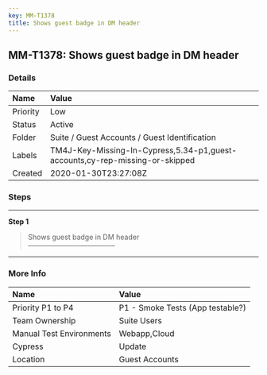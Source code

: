 ```yaml
---
key: MM-T1378
title: Shows guest badge in DM header
---
```


## MM-T1378: Shows guest badge in DM header

### Details

| Name     | Value                                                                        |
| :------- | :--------------------------------------------------------------------------- |
| Priority | Low                                                                          |
| Status   | Active                                                                       |
| Folder   | Suite / Guest Accounts / Guest Identification                                |
| Labels   | TM4J-Key-Missing-In-Cypress,5.34-p1,guest-accounts,cy-rep-missing-or-skipped |
| Created  | 2020-01-30T23:27:08Z                                                         |

### Steps

<hr/>

**Step 1**

> <article>Shows guest badge in DM header<br>–––––––––––––––––––––––––</article>

<hr/>

### More Info

| Name                     | Value                            |
| :----------------------- | :------------------------------- |
| Priority P1 to P4        | P1 - Smoke Tests (App testable?) |
| Team Ownership           | Suite Users                      |
| Manual Test Environments | Webapp,Cloud                     |
| Cypress                  | Update                           |
| Location                 | Guest Accounts                   |
